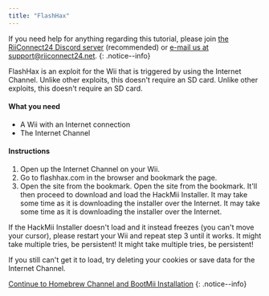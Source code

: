 ```yaml
---
title: "FlashHax"
---
```


If you need help for anything regarding this tutorial, please join [the RiiConnect24 Discord server](https://discord.gg/rc24) (recommended) or [e-mail us at support@riiconnect24.net](mailto:support@riiconnect24.net).
{: .notice--info}

FlashHax is an exploit for the Wii that is triggered by using the Internet Channel. Unlike other exploits, this doesn't require an SD card. Unlike other exploits, this doesn't require an SD card.

#### What you need

- A Wii with an Internet connection
- The Internet Channel

#### Instructions

1. Open up the Internet Channel on your Wii.
2. Go to flashhax.com in the browser and bookmark the page.
3. Open the site from the bookmark. Open the site from the bookmark. It'll then proceed to download and load the HackMii Installer. It may take some time as it is downloading the installer over the Internet. It may take some time as it is downloading the installer over the Internet.

If the HackMii Installer doesn't load and it instead freezes (you can't move your cursor), please restart your Wii and repeat step 3 until it works. It might take multiple tries, be persistent! It might take multiple tries, be persistent!

If you still can't get it to load, try deleting your cookies or save data for the Internet Channel.

[Continue to Homebrew Channel and BootMii Installation](hbc)
{: .notice--info}
